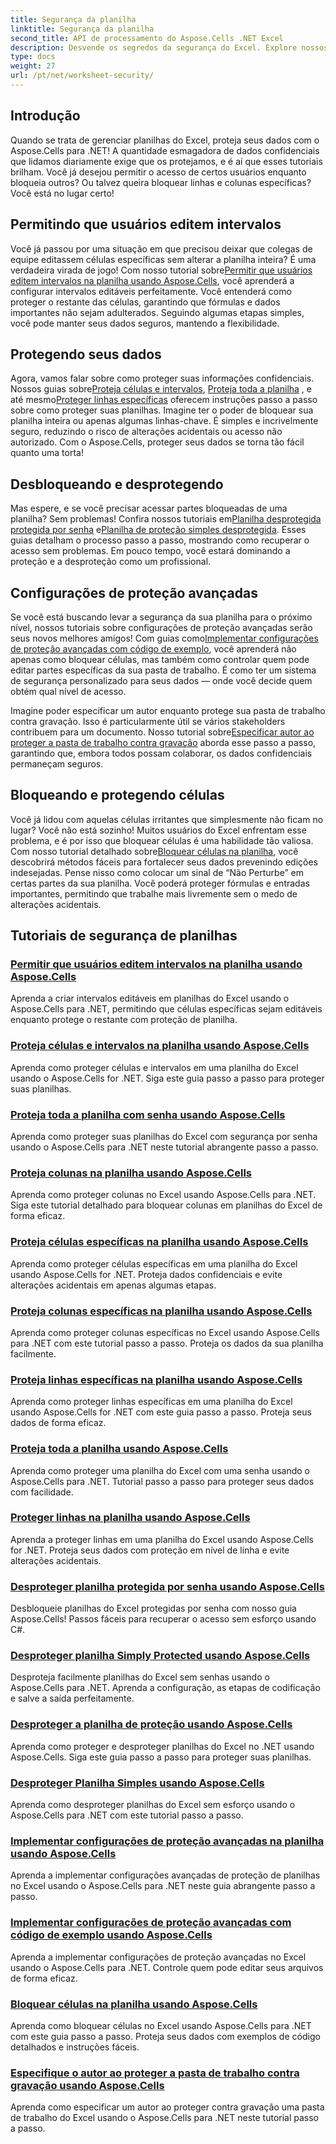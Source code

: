 ```yaml
---
title: Segurança da planilha
linktitle: Segurança da planilha
second_title: API de processamento do Aspose.Cells .NET Excel
description: Desvende os segredos da segurança do Excel. Explore nossos tutoriais abrangentes do Aspose.Cells for .NET para proteger, editar e gerenciar suas planilhas sem esforço.
type: docs
weight: 27
url: /pt/net/worksheet-security/
---
```

## Introdução

Quando se trata de gerenciar planilhas do Excel, proteja seus dados com o Aspose.Cells para .NET! A quantidade esmagadora de dados confidenciais que lidamos diariamente exige que os protejamos, e é aí que esses tutoriais brilham. Você já desejou permitir o acesso de certos usuários enquanto bloqueia outros? Ou talvez queira bloquear linhas e colunas específicas? Você está no lugar certo!

## Permitindo que usuários editem intervalos
 Você já passou por uma situação em que precisou deixar que colegas de equipe editassem células específicas sem alterar a planilha inteira? É uma verdadeira virada de jogo! Com nosso tutorial sobre[Permitir que usuários editem intervalos na planilha usando Aspose.Cells](./allow-edit-ranges/), você aprenderá a configurar intervalos editáveis perfeitamente. Você entenderá como proteger o restante das células, garantindo que fórmulas e dados importantes não sejam adulterados. Seguindo algumas etapas simples, você pode manter seus dados seguros, mantendo a flexibilidade.

## Protegendo seus dados
Agora, vamos falar sobre como proteger suas informações confidenciais. Nossos guias sobre[Proteja células e intervalos](./protect-cells-and-ranges/), [Proteja toda a planilha](./protect-worksheet/) , e até mesmo[Proteger linhas específicas](./protect-specific-rows/) oferecem instruções passo a passo sobre como proteger suas planilhas. Imagine ter o poder de bloquear sua planilha inteira ou apenas algumas linhas-chave. É simples e incrivelmente seguro, reduzindo o risco de alterações acidentais ou acesso não autorizado. Com o Aspose.Cells, proteger seus dados se torna tão fácil quanto uma torta!

## Desbloqueando e desprotegendo
 Mas espere, e se você precisar acessar partes bloqueadas de uma planilha? Sem problemas! Confira nossos tutoriais em[Planilha desprotegida protegida por senha](./unprotect-password-worksheet/) e[Planilha de proteção simples desprotegida](./unprotect-simply-protected/). Esses guias detalham o processo passo a passo, mostrando como recuperar o acesso sem problemas. Em pouco tempo, você estará dominando a proteção e a desproteção como um profissional.

## Configurações de proteção avançadas

Se você está buscando levar a segurança da sua planilha para o próximo nível, nossos tutoriais sobre configurações de proteção avançadas serão seus novos melhores amigos! Com guias como[Implementar configurações de proteção avançadas com código de exemplo](./advanced-protection-settings-example-code/), você aprenderá não apenas como bloquear células, mas também como controlar quem pode editar partes específicas da sua pasta de trabalho. É como ter um sistema de segurança personalizado para seus dados — onde você decide quem obtém qual nível de acesso. 

 Imagine poder especificar um autor enquanto protege sua pasta de trabalho contra gravação. Isso é particularmente útil se vários stakeholders contribuem para um documento. Nosso tutorial sobre[Especificar autor ao proteger a pasta de trabalho contra gravação](./specify-author-write-protect-workbook/) aborda esse passo a passo, garantindo que, embora todos possam colaborar, os dados confidenciais permaneçam seguros.

## Bloqueando e protegendo células

Você já lidou com aquelas células irritantes que simplesmente não ficam no lugar? Você não está sozinho! Muitos usuários do Excel enfrentam esse problema, e é por isso que bloquear células é uma habilidade tão valiosa. Com nosso tutorial detalhado sobre[Bloquear células na planilha](./lock-cells/), você descobrirá métodos fáceis para fortalecer seus dados prevenindo edições indesejadas. Pense nisso como colocar um sinal de “Não Perturbe” em certas partes da sua planilha. Você poderá proteger fórmulas e entradas importantes, permitindo que trabalhe mais livremente sem o medo de alterações acidentais. 

## Tutoriais de segurança de planilhas
### [Permitir que usuários editem intervalos na planilha usando Aspose.Cells](./allow-edit-ranges/)
Aprenda a criar intervalos editáveis em planilhas do Excel usando o Aspose.Cells para .NET, permitindo que células específicas sejam editáveis enquanto protege o restante com proteção de planilha.
### [Proteja células e intervalos na planilha usando Aspose.Cells](./protect-cells-and-ranges/)
Aprenda como proteger células e intervalos em uma planilha do Excel usando o Aspose.Cells for .NET. Siga este guia passo a passo para proteger suas planilhas.
### [Proteja toda a planilha com senha usando Aspose.Cells](./protect-worksheet-password/)
Aprenda como proteger suas planilhas do Excel com segurança por senha usando o Aspose.Cells para .NET neste tutorial abrangente passo a passo.
### [Proteja colunas na planilha usando Aspose.Cells](./protect-columns/)
Aprenda como proteger colunas no Excel usando Aspose.Cells para .NET. Siga este tutorial detalhado para bloquear colunas em planilhas do Excel de forma eficaz.
### [Proteja células específicas na planilha usando Aspose.Cells](./protect-specific-cells/)
Aprenda como proteger células específicas em uma planilha do Excel usando Aspose.Cells for .NET. Proteja dados confidenciais e evite alterações acidentais em apenas algumas etapas.
### [Proteja colunas específicas na planilha usando Aspose.Cells](./protect-specific-columns/)
Aprenda como proteger colunas específicas no Excel usando Aspose.Cells para .NET com este tutorial passo a passo. Proteja os dados da sua planilha facilmente.
### [Proteja linhas específicas na planilha usando Aspose.Cells](./protect-specific-rows/)
Aprenda como proteger linhas específicas em uma planilha do Excel usando Aspose.Cells for .NET com este guia passo a passo. Proteja seus dados de forma eficaz.
### [Proteja toda a planilha usando Aspose.Cells](./protect-worksheet/)
Aprenda como proteger uma planilha do Excel com uma senha usando o Aspose.Cells para .NET. Tutorial passo a passo para proteger seus dados com facilidade.
### [Proteger linhas na planilha usando Aspose.Cells](./protect-rows/)
Aprenda a proteger linhas em uma planilha do Excel usando Aspose.Cells for .NET. Proteja seus dados com proteção em nível de linha e evite alterações acidentais.
### [Desproteger planilha protegida por senha usando Aspose.Cells](./unprotect-password-worksheet/)
Desbloqueie planilhas do Excel protegidas por senha com nosso guia Aspose.Cells! Passos fáceis para recuperar o acesso sem esforço usando C#. 
### [Desproteger planilha Simply Protected usando Aspose.Cells](./unprotect-simply-protected/)
Desproteja facilmente planilhas do Excel sem senhas usando o Aspose.Cells para .NET. Aprenda a configuração, as etapas de codificação e salve a saída perfeitamente.
### [Desproteger a planilha de proteção usando Aspose.Cells](./unprotect-protect-sheet/)
Aprenda como proteger e desproteger planilhas do Excel no .NET usando Aspose.Cells. Siga este guia passo a passo para proteger suas planilhas.
### [Desproteger Planilha Simples usando Aspose.Cells](./unprotect-simple-sheet/)
Aprenda como desproteger planilhas do Excel sem esforço usando o Aspose.Cells para .NET com este tutorial passo a passo.
### [Implementar configurações de proteção avançadas na planilha usando Aspose.Cells](./implement-advanced-protection-settings/)
Aprenda a implementar configurações avançadas de proteção de planilhas no Excel usando o Aspose.Cells para .NET neste guia abrangente passo a passo.
### [Implementar configurações de proteção avançadas com código de exemplo usando Aspose.Cells](./advanced-protection-settings-example-code/)
Aprenda a implementar configurações de proteção avançadas no Excel usando o Aspose.Cells para .NET. Controle quem pode editar seus arquivos de forma eficaz.
### [Bloquear células na planilha usando Aspose.Cells](./lock-cells/)
Aprenda como bloquear células no Excel usando Aspose.Cells para .NET com este guia passo a passo. Proteja seus dados com exemplos de código detalhados e instruções fáceis.
### [Especifique o autor ao proteger a pasta de trabalho contra gravação usando Aspose.Cells](./specify-author-write-protect-workbook/)
Aprenda como especificar um autor ao proteger contra gravação uma pasta de trabalho do Excel usando o Aspose.Cells para .NET neste tutorial passo a passo.